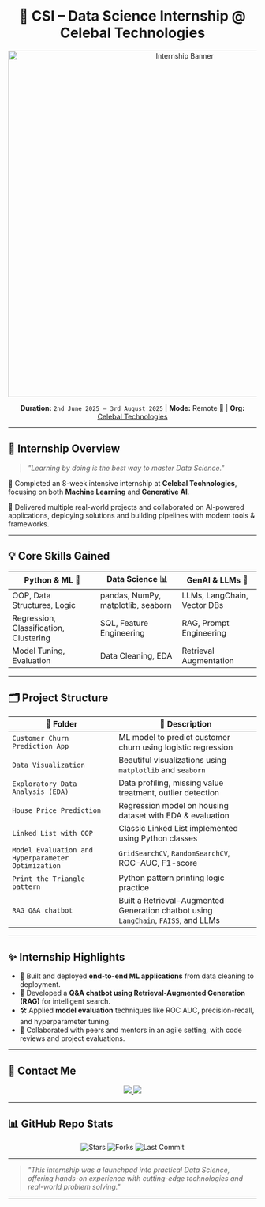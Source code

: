<h1 align="center">🚀 CSI – Data Science Internship @ Celebal Technologies</h1>

<p align="center">
  <img src="https://github.com/user-attachments/assets/ebf1a5d0-fde4-4f9a-8cee-4e144c2c50d4" alt="Internship Banner" width="700"/>
</p>

<p align="center">
  <b>Duration:</b> <code>2nd June 2025 – 3rd August 2025</code> |
  <b>Mode:</b> Remote 🏡 |
  <b>Org:</b> <a href="https://www.celebaltech.com/">Celebal Technologies</a>
</p>

---

## 🧠 Internship Overview

> _"Learning by doing is the best way to master Data Science."_  

🎯 Completed an 8-week intensive internship at **Celebal Technologies**, focusing on both **Machine Learning** and **Generative AI**.

💼 Delivered multiple real-world projects and collaborated on AI-powered applications, deploying solutions and building pipelines with modern tools & frameworks.

---

## 💡 Core Skills Gained

<div align="center">
  
| Python & ML 🐍 | Data Science 📊 | GenAI & LLMs 🤖 |
|---------------|------------------|------------------|
| OOP, Data Structures, Logic | pandas, NumPy, matplotlib, seaborn | LLMs, LangChain, Vector DBs |
| Regression, Classification, Clustering | SQL, Feature Engineering | RAG, Prompt Engineering |
| Model Tuning, Evaluation | Data Cleaning, EDA | Retrieval Augmentation |

</div>

---

## 🗂️ Project Structure

| 📁 Folder | 📌 Description |
|----------|----------------|
| `Customer Churn Prediction App` | ML model to predict customer churn using logistic regression |
| `Data Visualization` | Beautiful visualizations using `matplotlib` and `seaborn` |
| `Exploratory Data Analysis (EDA)` | Data profiling, missing value treatment, outlier detection |
| `House Price Prediction` | Regression model on housing dataset with EDA & evaluation |
| `Linked List with OOP` | Classic Linked List implemented using Python classes |
| `Model Evaluation and Hyperparameter Optimization` | `GridSearchCV`, `RandomSearchCV`, ROC-AUC, F1-score |
| `Print the Triangle pattern` | Python pattern printing logic practice |
| `RAG Q&A chatbot` | Built a Retrieval-Augmented Generation chatbot using `LangChain`, `FAISS`, and LLMs |

---

## ✨ Internship Highlights

- 🔨 Built and deployed **end-to-end ML applications** from data cleaning to deployment.
- 🤖 Developed a **Q&A chatbot using Retrieval-Augmented Generation (RAG)** for intelligent search.
- 🛠️ Applied **model evaluation** techniques like ROC AUC, precision-recall, and hyperparameter tuning.
- 👥 Collaborated with peers and mentors in an agile setting, with code reviews and project evaluations.

---

## 📇 Contact Me

<p align="center">
  <a href="https://www.linkedin.com/in/kirtygupta111/">
    <img src="https://img.shields.io/badge/LinkedIn-kirtygupta-blue?style=flat&logo=linkedin">
  </a>
  <a href="mailto:guptakirty11@gmail.com">
    <img src="https://img.shields.io/badge/Email-guptakirty11@gmail.com-red?style=flat&logo=gmail">
  </a>
</p>

---

## 📊 GitHub Repo Stats

<p align="center">
  <img src="https://img.shields.io/github/stars/kirtygupta/CSI?style=social" alt="Stars">
  <img src="https://img.shields.io/github/forks/kirtygupta/CSI?style=social" alt="Forks">
  <img src="https://img.shields.io/github/last-commit/kirtygupta/CSI" alt="Last Commit">
</p>

---

> *"This internship was a launchpad into practical Data Science, offering hands-on experience with cutting-edge technologies and real-world problem solving."*

---
